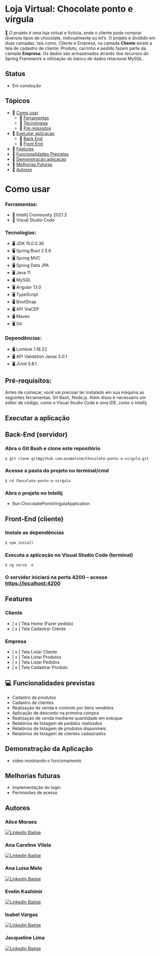 # Loja Virtual: Chocolate ponto e vírgula

🍫 O projeto é uma loja virtual e fictícia, onde o cliente pode comprar diversos tipos de chocolate, indivualmente ou kit’s. O projeto é dividido em duas camadas, tais como, Cliente e Empresa, na camada **Cliente** existe a tela de cadastro de cliente; Produto, carrinho e pedido fazem parte da camada **Empresa**. Os dados são armazenados através dos recursos do Spring Framework e utilização do banco de dados relacional MySQL. 

## Status
- Em constução

## Tópicos
<!--ts-->
* 📌 [Como usar](#como-usar)
	* 📌 [Ferramentas](#ferramentas)
	* 📌 [Tecnologias](#tecnologias)
	* 📌 [Pre requisitos](#pre-requisitos)
* 📌 [Executar aplicacao](#executar-aplicacao)
	* 📌 [Back End](#back-end)
	* 📌 [Front End](#front-end)
* 📌 [Features](#features)
* 📌 [Funcionalidades Previstas](#funcionalidades-previstas)
* 📌 [Demonstração aplicacao](#demonstracao-aplicacao)
* 📌 [Melhorias Futuras](#melhorias-futuras)
* 📌 [Autores](#autores)
<!--te-->

# Como usar
### Ferramentas:
* 🔧  Intellij Community 2021.2
* 🔧  Visual Studio Code

### Tecnologias:
* 🖥  JDK 15.0.0.36
* 🖥  Spring Boot 2.5.6
* 🖥  Spring MVC
* 🖥  Spring Data JPA 
* 🖥  Java 11
* 🖥  MySQL
* 🖥  Angular 13.0
* 🖥  TypeScript
* 🖥  BootStrap
* 🖥  API ViaCEP
* 🖥  Maven
* 🖥  Git

### Dependências:
* 🖥  Lombok 1.18.22
* 🖥  API Validation Javax 2.0.1
* 🖥  JUnit 5.8.1


## Pré-requisitos:
Antes de começar, você vai precisar ter instalado em sua máquina as seguintes ferramentas: Git Bash, Node.js.
Além disso é necessário um editor de código, como o Visual Studio Code e uma IDE, como o Intellij.

## Executar a aplicação

## Back-End (servidor)

### Abra o Git Bash e clone este repositório
	$ git clone git@github.com:anamelotm/Chocolate-ponto-e-virgula.git
	
### Acesse a pasta do projeto no terminal/cmd
	$ cd Chocolate-ponto-e-virgula

### Abra o projeto no Intellij

* Run ChocolatePontoVirgulaApplication

## Front-End (cliente)

### Instale as dependências
	$ npm install

### Executa a aplicação no Visual Studio Code (terminal)
	$ ng serve -o

### O servidor iniciará na porta 4200 – acesse <https://localhost:4200>



## Features

### Cliente
- [ x ] Tela Home (Fazer pedido)
- [ x ] Tela Cadastrar Cliente

### Empresa
- [ x ] Tela Listar Cliente
- [ x ] Tela Listar Produtos
- [ x ] Tela Listar Pedidos
- [ x ] Tela Cadastrar Produto

## 💻 Funcionalidades previstas

* Cadastro de produtos
* Cadastro de clientes
* Realização de venda e controle por itens vendidos
* Aplicação de desconto na primeira compra
* Realização de venda mediante quantidade em estoque
* Relatórios de listagem de pedidos realizados
* Relatórios de listagem de produtos disponíveis
* Relatórios de listagem de clientes cadastrados


## Demonstração da Aplicação
- video mostrando o funcionamento

## Melhorias futuras

* Implementação do login
* Permissões de acesso

## Autores

### Alice Moraes
[![Linkedin Badge](https://img.shields.io/badge/-Alice-blue?style=flat-square&logo=Linkedin&logoColor=white&link=https:https://www.linkedin.com/in/alicefms/)](https://www.linkedin.com/in/alicefms/)

### Ana Caroline Vilela
[![Linkedin Badge](https://img.shields.io/badge/-Ana_Caroline-blue?style=flat-square&logo=Linkedin&logoColor=white&link=https:https://www.linkedin.com/in/ana-caroline-vilela-53a824209/)](https://www.linkedin.com/in/ana-caroline-vilela-53a824209/)

### Ana Luísa Melo
[![Linkedin Badge](https://img.shields.io/badge/-Ana_Luísa-blue?style=flat-square&logo=Linkedin&logoColor=white&link=https://www.linkedin.com/in/analuisatmelo/)](https://www.linkedin.com/in/analuisatmelo/) 

### Evelin Kashimir
[![Linkedin Badge](https://img.shields.io/badge/-Evellin-blue?style=flat-square&logo=Linkedin&logoColor=white&link=https://www.linkedin.com/in/evelin-kashimir-ferraz-4a6553210/)](https://www.linkedin.com/in/evelin-kashimir-ferraz-4a6553210/) 

### Isabel Vargas
[![Linkedin Badge](https://img.shields.io/badge/-Isabel-blue?style=flat-square&logo=Linkedin&logoColor=white&link=https://www.linkedin.com/in/isabel-vargas-desenvolvedora/)](https://www.linkedin.com/in/isabel-vargas-desenvolvedora/) 

### Jacqueline Lima
[![Linkedin Badge](https://img.shields.io/badge/-Jacqueline-blue?style=flat-square&logo=Linkedin&logoColor=white&link=https://www.linkedin.com/in/jacquelinepslima/)](https://www.linkedin.com/in/jacquelinepslima/) 

